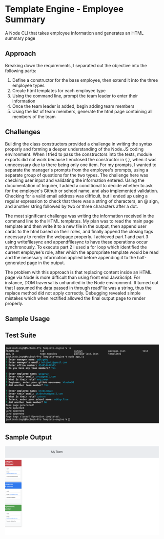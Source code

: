 # Template Engine - Employee Summary

A Node CLI that takes employee information and generates an HTML summary page

## Approach

Breaking down the requirements, I separated out the objective into the following parts:

1. Define a constructor for the base employee, then extend it into the three employee types
2. Create html templates for each employee type
3. Using the command line, prompt the team leader to enter their information
4. Once the team leader is added, begin adding team members
5. Using the list of team members, generate the html page containing all members of the team

## Challenges

Building the class constructors provided a challenge in writing the syntax properly and forming a deeper understanding of the Node.JS coding environment. When I tried to pass the constructors into the tests, module exports did not work because I enclosed the constructor in { }, when it was unnecessary due to there being only one item. For my prompts, I wanted to separate the manager's prompts from the employee's prompts, using a separate group of questions for the two types. The challenge here was checking user input and validating the information entered. Using the documentation of Inquirer, I added a conditional to decide whether to ask for the employee's Github or school name, and also implemented validation. Checking for a valid email address was difficult, but I ended up using a regular expression to check that there was a string of characters, an @ sign, and another string followed by two or three characters after a dot.

The most significant challenge was writing the information received in the command line to the HTML templates. My plan was to read the main page template and then write it to a new file in the output, then append user cards to the html based on their roles, and finally append the closing tags necessary to render the webpage properly. I achieved part 1 and part 3 using writefilesync and appendfilesync to have these operations occur synchronously. To execute part 2 I used a for loop which identified the current employee's role, after which the appropriate template would be read and the necessary information applied before appending it to the half-generated page in the output.

The problem with this approach is that replacing content inside an HTML page via Node is more difficult than using front end JavaScript. For instance, DOM traversal is unhandled in the Node environment. It turned out that I assumed the data passed in through readFile was a string, thus the replace method did not apply correctly. Debugging revealed simple mistakes which when rectified allowed the final output page to render properly.

## Sample Usage

[](./nodeexample.mov)

## Test Suite

![](testing_code.png)

## Sample Output

![](html_generated.png)
